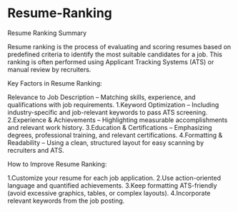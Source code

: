 # Resume-Ranking

Resume Ranking Summary 

Resume ranking is the process of evaluating and scoring resumes based on predefined criteria to identify the most suitable candidates for a job. This ranking is often performed using Applicant Tracking Systems (ATS) or manual review by recruiters.

Key Factors in Resume Ranking:

Relevance to Job Description – Matching skills, experience, and qualifications with job requirements.
1.Keyword Optimization – Including industry-specific and job-relevant keywords to pass ATS screening.
2.Experience & Achievements – Highlighting measurable accomplishments and relevant work history.
3.Education & Certifications – Emphasizing degrees, professional training, and relevant certifications.
4.Formatting & Readability – Using a clean, structured layout for easy scanning by recruiters and ATS.

How to Improve Resume Ranking:

1.Customize your resume for each job application.
2.Use action-oriented language and quantified achievements.
3.Keep formatting ATS-friendly (avoid excessive graphics, tables, or complex layouts).
4.Incorporate relevant keywords from the job posting.
